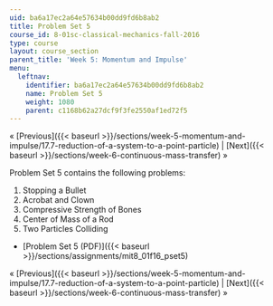 ```yaml
---
uid: ba6a17ec2a64e57634b00dd9fd6b8ab2
title: Problem Set 5
course_id: 8-01sc-classical-mechanics-fall-2016
type: course
layout: course_section
parent_title: 'Week 5: Momentum and Impulse'
menu:
  leftnav:
    identifier: ba6a17ec2a64e57634b00dd9fd6b8ab2
    name: Problem Set 5
    weight: 1080
    parent: c1168b62a27dcf9f3fe2550af1ed72f5
---
```


« [Previous]({{< baseurl >}}/sections/week-5-momentum-and-impulse/17.7-reduction-of-a-system-to-a-point-particle) | [Next]({{< baseurl >}}/sections/week-6-continuous-mass-transfer) »

Problem Set 5 contains the following problems:

1.  Stopping a Bullet
2.  Acrobat and Clown
3.  Compressive Strength of Bones
4.  Center of Mass of a Rod
5.  Two Particles Colliding

*   [Problem Set 5 (PDF)]({{< baseurl >}}/sections/assignments/mit8_01f16_pset5)

« [Previous]({{< baseurl >}}/sections/week-5-momentum-and-impulse/17.7-reduction-of-a-system-to-a-point-particle) | [Next]({{< baseurl >}}/sections/week-6-continuous-mass-transfer) »